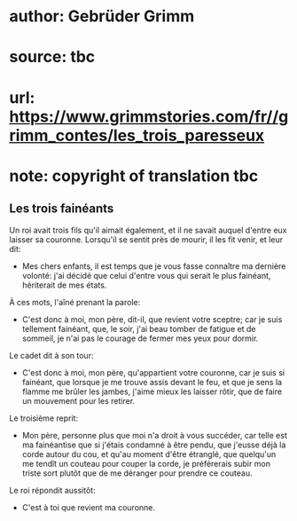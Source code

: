 # author: Gebrüder Grimm
# source: tbc
# url: https://www.grimmstories.com/fr//grimm_contes/les_trois_paresseux
# note: copyright of translation tbc

## Les trois fainéants 

Un roi avait trois fils qu'il aimait également, et il ne savait auquel
d'entre eux laisser sa couronne. Lorsqu'il se sentit près de mourir,
il les fit venir, et leur dit:

- Mes chers enfants, il est temps que je vous fasse connaître ma
dernière volonté: j'ai décidé que celui d'entre vous qui serait le
plus fainéant, hériterait de mes états.

À ces mots, l'aîné prenant la parole:

- C'est donc à moi, mon père, dit-il, que revient votre sceptre; car
je suis tellement fainéant, que, le soir, j'ai beau tomber de fatigue
et de sommeil, je n'ai pas le courage de fermer mes yeux pour dormir.

Le cadet dit à son tour:

- C'est donc à moi, mon père, qu'appartient votre couronne, car je
suis si fainéant, que lorsque je me trouve assis devant le feu, et que
je sens la flamme me brûler les jambes, j'aime mieux les laisser rôtir,
que de faire un mouvement pour les retirer.

Le troisième reprit:

- Mon père, personne plus que moi n'a droit à vous succéder, car telle
est ma fainéantise que si j'étais condamné à être pendu, que j'eusse
déjà la corde autour du cou, et qu'au moment d'être étranglé, que
quelqu'un me tendît un couteau pour couper la corde, je préférerais
subir mon triste sort plutôt que de me déranger pour prendre ce couteau.

Le roi répondit aussitôt:

- C'est à toi que revient ma couronne.
